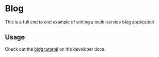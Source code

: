 # Blog

This is a full end to end example of writing a multi-service blog application

## Usage

Check out the [blog tutorial](https://m3o.dev/tutorials/building-a-blog) on the developer docs.
